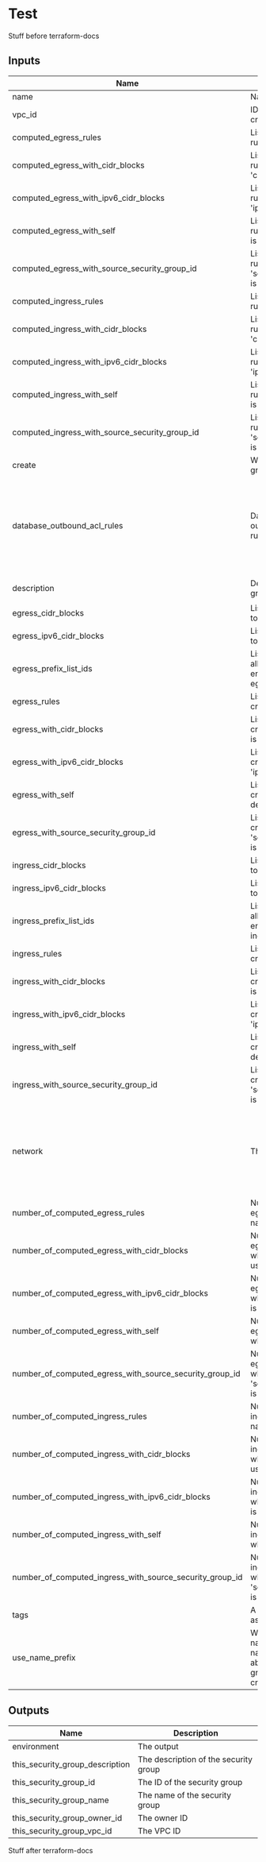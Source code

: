 # Test

Stuff before terraform-docs

<!-- BEGINNING OF PRE-COMMIT-TERRAFORM DOCS HOOK -->
## Inputs

| Name | Description | Type | Default | Required |
|------|-------------|:----:|:-----:|:-----:|
| name | Name of security group | string | n/a | yes |
| vpc\_id | ID of the VPC where to create security group | string | n/a | yes |
| computed\_egress\_rules | List of computed egress rules to create by name | list(string) | `[]` | no |
| computed\_egress\_with\_cidr\_blocks | List of computed egress rules to create where 'cidr_blocks' is used | list(map(string)) | `[]` | no |
| computed\_egress\_with\_ipv6\_cidr\_blocks | List of computed egress rules to create where 'ipv6_cidr_blocks' is used | list(map(string)) | `[]` | no |
| computed\_egress\_with\_self | List of computed egress rules to create where 'self' is defined | list(map(string)) | `[]` | no |
| computed\_egress\_with\_source\_security\_group\_id | List of computed egress rules to create where 'source_security_group_id' is used | list(map(string)) | `[]` | no |
| computed\_ingress\_rules | List of computed ingress rules to create by name | list(string) | `[]` | no |
| computed\_ingress\_with\_cidr\_blocks | List of computed ingress rules to create where 'cidr_blocks' is used | list(map(string)) | `[]` | no |
| computed\_ingress\_with\_ipv6\_cidr\_blocks | List of computed ingress rules to create where 'ipv6_cidr_blocks' is used | list(map(string)) | `[]` | no |
| computed\_ingress\_with\_self | List of computed ingress rules to create where 'self' is defined | list(map(string)) | `[]` | no |
| computed\_ingress\_with\_source\_security\_group\_id | List of computed ingress rules to create where 'source_security_group_id' is used | list(map(string)) | `[]` | no |
| create | Whether to create security group and all rules | bool | `"true"` | no |
| database\_outbound\_acl\_rules | Database subnets outbound network ACL rules | list(map(string)) | `[ { "cidr_block": "0.0.0.0/0", "from_port": 0, "protocol": "-1", "rule_action": "allow", "rule_number": 100, "to_port": 0 } ]` | no |
| description | Description of security group | string | `"Security Group managed by Terraform"` | no |
| egress\_cidr\_blocks | List of IPv4 CIDR ranges to use on all egress rules | list(string) | `[ "0.0.0.0/0" ]` | no |
| egress\_ipv6\_cidr\_blocks | List of IPv6 CIDR ranges to use on all egress rules | list(string) | `[ "::/0" ]` | no |
| egress\_prefix\_list\_ids | List of prefix list IDs (for allowing access to VPC endpoints) to use on all egress rules | list(string) | `[]` | no |
| egress\_rules | List of egress rules to create by name | list(string) | `[]` | no |
| egress\_with\_cidr\_blocks | List of egress rules to create where 'cidr_blocks' is used | list(map(string)) | `[]` | no |
| egress\_with\_ipv6\_cidr\_blocks | List of egress rules to create where 'ipv6_cidr_blocks' is used | list(map(string)) | `[]` | no |
| egress\_with\_self | List of egress rules to create where 'self' is defined | list(map(string)) | `[]` | no |
| egress\_with\_source\_security\_group\_id | List of egress rules to create where 'source_security_group_id' is used | list(map(string)) | `[]` | no |
| ingress\_cidr\_blocks | List of IPv4 CIDR ranges to use on all ingress rules | list(string) | `[]` | no |
| ingress\_ipv6\_cidr\_blocks | List of IPv6 CIDR ranges to use on all ingress rules | list(string) | `[]` | no |
| ingress\_prefix\_list\_ids | List of prefix list IDs (for allowing access to VPC endpoints) to use on all ingress rules | list(string) | `[]` | no |
| ingress\_rules | List of ingress rules to create by name | list(string) | `[]` | no |
| ingress\_with\_cidr\_blocks | List of ingress rules to create where 'cidr_blocks' is used | list(map(string)) | `[]` | no |
| ingress\_with\_ipv6\_cidr\_blocks | List of ingress rules to create where 'ipv6_cidr_blocks' is used | list(map(string)) | `[]` | no |
| ingress\_with\_self | List of ingress rules to create where 'self' is defined | list(map(string)) | `[]` | no |
| ingress\_with\_source\_security\_group\_id | List of ingress rules to create where 'source_security_group_id' is used | list(map(string)) | `[]` | no |
| network | The network | object | `{ "subnets": [ { "cidr_block": "10.0.0.0/16", "id": "vpc-123456" } ], "vpc": [ { "cidr_block": "10.0.0.0/16", "id": "vpc-123456" } ] }` | no |
| number\_of\_computed\_egress\_rules | Number of computed egress rules to create by name | number | `"0"` | no |
| number\_of\_computed\_egress\_with\_cidr\_blocks | Number of computed egress rules to create where 'cidr_blocks' is used | number | `"0"` | no |
| number\_of\_computed\_egress\_with\_ipv6\_cidr\_blocks | Number of computed egress rules to create where 'ipv6_cidr_blocks' is used | number | `"0"` | no |
| number\_of\_computed\_egress\_with\_self | Number of computed egress rules to create where 'self' is defined | number | `"0"` | no |
| number\_of\_computed\_egress\_with\_source\_security\_group\_id | Number of computed egress rules to create where 'source_security_group_id' is used | number | `"0"` | no |
| number\_of\_computed\_ingress\_rules | Number of computed ingress rules to create by name | number | `"0"` | no |
| number\_of\_computed\_ingress\_with\_cidr\_blocks | Number of computed ingress rules to create where 'cidr_blocks' is used | number | `"0"` | no |
| number\_of\_computed\_ingress\_with\_ipv6\_cidr\_blocks | Number of computed ingress rules to create where 'ipv6_cidr_blocks' is used | number | `"0"` | no |
| number\_of\_computed\_ingress\_with\_self | Number of computed ingress rules to create where 'self' is defined | number | `"0"` | no |
| number\_of\_computed\_ingress\_with\_source\_security\_group\_id | Number of computed ingress rules to create where 'source_security_group_id' is used | number | `"0"` | no |
| tags | A mapping of tags to assign to security group | map(string) | `{}` | no |
| use\_name\_prefix | Whether to use name_prefix or fixed name. Should be true to able to update security group name after initial creation | bool | `"true"` | no |

## Outputs

| Name | Description |
|------|-------------|
| environment | The output |
| this\_security\_group\_description | The description of the security group |
| this\_security\_group\_id | The ID of the security group |
| this\_security\_group\_name | The name of the security group |
| this\_security\_group\_owner\_id | The owner ID |
| this\_security\_group\_vpc\_id | The VPC ID |

<!-- END OF PRE-COMMIT-TERRAFORM DOCS HOOK -->	

Stuff after terraform-docs
